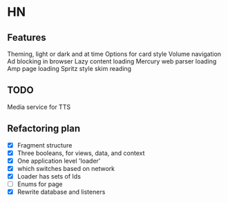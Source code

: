 # HN

## Features
Theming, light or dark and at time
Options for card style
Volume navigation
Ad blocking in browser
Lazy content loading
Mercury web parser loading
Amp page loading
Spritz style skim reading


## TODO

Media service for TTS


## Refactoring plan

- [x] Fragment structure 
- [x] Three booleans, for views, data, and context
- [x] One application level 'loader' 
- [x] which switches based on network
- [x] Loader has sets of Ids
- [ ] Enums for page
- [x] Rewrite database and listeners